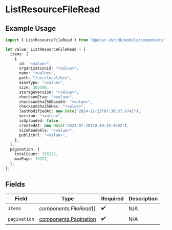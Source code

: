 # ListResourceFileRead

## Example Usage

```typescript
import { ListResourceFileRead } from "@polar-sh/sdk/models/components";

let value: ListResourceFileRead = {
  items: [
    {
      id: "<value>",
      organizationId: "<value>",
      name: "<value>",
      path: "/usr/local/bin",
      mimeType: "<value>",
      size: 365100,
      storageVersion: "<value>",
      checksumEtag: "<value>",
      checksumSha256Base64: "<value>",
      checksumSha256Hex: "<value>",
      lastModifiedAt: new Date("2024-12-23T07:30:37.674Z"),
      version: "<value>",
      isUploaded: false,
      createdAt: new Date("2022-07-28T20:40:19.948Z"),
      sizeReadable: "<value>",
      publicUrl: "<value>",
    },
  ],
  pagination: {
    totalCount: 355225,
    maxPage: 19122,
  },
};
```

## Fields

| Field                                                          | Type                                                           | Required                                                       | Description                                                    |
| -------------------------------------------------------------- | -------------------------------------------------------------- | -------------------------------------------------------------- | -------------------------------------------------------------- |
| `items`                                                        | *components.FileRead*[]                                        | :heavy_check_mark:                                             | N/A                                                            |
| `pagination`                                                   | [components.Pagination](../../models/components/pagination.md) | :heavy_check_mark:                                             | N/A                                                            |